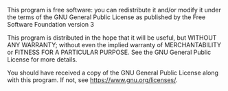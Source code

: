 This program is free software: you can redistribute it and/or modify
    it under the terms of the GNU General Public License as published by
    the Free Software Foundation version 3 
    
This program is distributed in the hope that it will be useful,
    but WITHOUT ANY WARRANTY; without even the implied warranty of
    MERCHANTABILITY or FITNESS FOR A PARTICULAR PURPOSE.  See the
    GNU General Public License for more details.

 You should have received a copy of the GNU General Public License
    along with this program.  If not, see <https://www.gnu.org/licenses/>.
